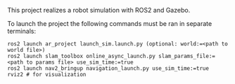 This project realizes a robot simulation with ROS2 and Gazebo.

To launch the project the following commands must be ran in separate terminals:

```
ros2 launch ar_project launch_sim.launch.py (optional: world:=<path to world file>)
ros2 launch slam_toolbox online_async_launch.py slam_params_file:=<path to params file> use_sim_time:=true
ros2 launch nav2_bringup navigation_launch.py use_sim_time:=true
rviz2 # for visualization
```